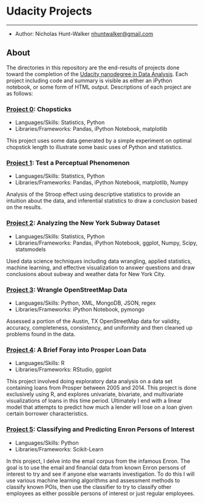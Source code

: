 # Udacity Projects
---

- Author: Nicholas Hunt-Walker [nhuntwalker@gmail.com](nhuntwalker@gmail.com)

## About

The directories in this repository are the end-results of projects done toward the completion of the [Udacity nanodegree in Data Analysis](https://www.udacity.com/course/data-analyst-nanodegree--nd002). Each project including code and summary is visible as either an iPython notebook, or some form of HTML output. Descriptions of each project are as follows:

### [Project 0](https://github.com/nhuntwalker/udacity_projects/tree/master/project0): Chopsticks
- Languages/Skills: Statistics, Python
- Libraries/Frameworks: Pandas, iPython Notebook, matplotlib

This project uses some data generated by a simple experiment on optimal chopstick length to illustrate some basic uses of Python and statistics.

### [Project 1](https://github.com/nhuntwalker/udacity_projects/tree/master/project1): Test a Perceptual Phenomenon
- Languages/Skills: Statistics, Python
- Libraries/Frameworks: Pandas, iPython Notebook, matplotlib, Numpy

Analysis of the Stroop effect using descriptive statistics to provide an intuition about the data, and inferential statistics to draw a conclusion based on the results.

### [Project 2](https://github.com/nhuntwalker/udacity_projects/tree/master/project2): Analyzing the New York Subway Dataset
- Languages/Skills: Statistics, Python
- Libraries/Frameworks: Pandas, iPython Notebook, ggplot, Numpy, Scipy, statsmodels

Used data science techniques including data wrangling, applied statistics,  machine learning, and effective visualization to answer questions and draw conclusions about subway and weather data for New York City.

### [Project 3](https://github.com/nhuntwalker/udacity_projects/tree/master/project3): Wrangle OpenStreetMap Data
- Languages/Skills: Python, XML, MongoDB, JSON, regex
- Libraries/Frameworks: iPython Notebook, pymongo

Assessed a portion of the Austin, TX OpenStreetMap data for validity, accuracy, completeness, consistency, and uniformity and then cleaned up problems found in the data.

### [Project 4](https://github.com/nhuntwalker/udacity_projects/tree/master/project4): A Brief Foray into Prosper Loan Data
- Languages/Skills: R
- Libraries/Frameworks: RStudio, ggplot

This project involved doing exploratory data analysis on a data set containing loans from Prosper between 2005 and 2014. This project is done exclusively using R, and explores univariate, bivariate, and multivariate visualizations of loans in this time period. Ultimately I end with a linear model that attempts to predict how much a lender will lose on a loan given certain borrower characteristics.

### [Project 5](https://github.com/nhuntwalker/udacity_projects/tree/master/project0): Classifying and Predicting Enron Persons of Interest
- Languages/Skills: Python
- Libraries/Frameworks: Scikit-Learn

In this project, I delve into the email corpus from the infamous Enron. The goal is to use the email and financial data from known Enron persons of interest to try and see if anyone else warrants investigation. To do this I will use various machine learning algorithms and assessment methods to classify known POIs, then use the classifier to try to classify other employees as either possible persons of interest or just regular employees.